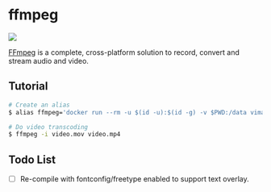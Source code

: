 ffmpeg
======

![](https://badge.imagelayers.io/vimagick/ffmpeg:latest.svg)

[FFmpeg][1] is a complete, cross-platform solution to record, convert and stream audio and video.

## Tutorial

```bash
# Create an alias
$ alias ffmpeg='docker run --rm -u $(id -u):$(id -g) -v $PWD:/data vimagick/ffmpeg'

# Do video transcoding
$ ffmpeg -i video.mov video.mp4
```

## Todo List

- [ ] Re-compile with fontconfig/freetype enabled to support text overlay.

[1]: http://ffmpeg.org/
